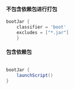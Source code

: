 #### 不包含依赖包进行打包

```groovy
bootJar {
	classifier = 'boot'
	excludes = ["*.jar"]
	}

```

#### 包含依赖包

```groovy

bootJar {
	launchScript()
}
```

